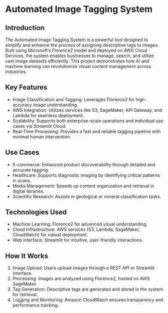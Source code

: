 ﻿# **Automated Image Tagging System**
## **Introduction**
The Automated Image Tagging System is a powerful tool designed to simplify and enhance the process of assigning descriptive tags to images. Built using Microsoft’s Florence2 model and deployed on AWS Cloud Services, the system enables businesses to manage, search, and utilize vast image datasets efficiently. This project demonstrates how AI and machine learning can revolutionize visual content management across industries.

## **Key Features**
- Image Classification and Tagging: Leverages Florence2 for high-accuracy image understanding.
- AWS Integration: Utilizes services like S3, SageMaker, API Gateway, and Lambda for seamless deployment.
- Scalability: Supports both enterprise-scale operations and individual use cases via Streamlit Cloud.
- Real-Time Processing: Provides a fast and reliable tagging pipeline with minimal human intervention.
## **Use Cases**
- E-commerce: Enhanced product discoverability through detailed and accurate tagging.
- Healthcare: Supports diagnostic imaging by identifying critical patterns in scans.
- Media Management: Speeds up content organization and retrieval in digital libraries.
- Scientific Research: Assists in geological or mineral classification tasks.
## **Technologies Used**
- Machine Learning: Florence2 for advanced visual understanding.
- Cloud Infrastructure: AWS services (S3, Lambda, SageMaker, CloudWatch) for robust deployment.
- Web Interface: Streamlit for intuitive, user-friendly interactions.
## **How It Works**
1. Image Upload: Users upload images through a REST API or Streamlit interface.
2. Processing: Images are analyzed using Florence2, hosted on AWS SageMaker.
3. Tag Generation: Descriptive tags are generated and stored in the system for retrieval.
4. Logging and Monitoring: Amazon CloudWatch ensures transparency and performance tracking.
